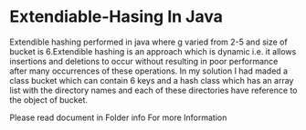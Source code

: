 # Extendiable-Hasing In Java
 Extendible hashing performed in java where g varied from 2-5 and size of bucket is 6.Extendible hashing is an approach which is dynamic i.e. it allows insertions and deletions to occur without resulting in poor performance after many occurrences of these operations. In my solution I had maded a class bucket which can contain 6 keys and  a hash class which has an array list with the directory names and each of these directories have reference to the object of bucket.

 Please read document in Folder info For more Information 